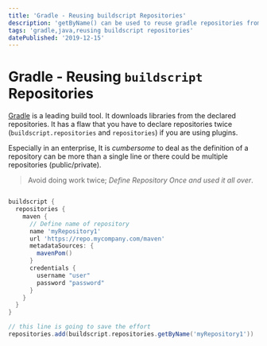 ```yaml
---
title: 'Gradle - Reusing buildscript Repositories'
description: 'getByName() can be used to reuse gradle repositories from buildscript'
tags: 'gradle,java,reusing buildscript repositories'
datePublished: '2019-12-15'
---
```


# Gradle - Reusing `buildscript` Repositories

[Gradle](https://gradle.org/) is a leading build tool. It downloads libraries from the declared repositories. It has a flaw that you have to declare repositories twice (`buildscript.repositories` and `repositories`) if you are using plugins.

Especially in an enterprise, It is _cumbersome_ to deal as the definition of a repository can be more than a single line or there could be multiple repositories (public/private).

> Avoid doing work twice; _Define Repository Once and used it all over_.

```groovy

buildscript {
  repositories {
    maven {
      // Define name of repository
      name 'myRepository1'
      url 'https://repo.mycompany.com/maven'
      metadataSources: {
        mavenPom()
      }
      credentials {
        username "user"
        password "password"
      }
    }
  }
}

// this line is going to save the effort
repositories.add(buildscript.repositories.getByName('myRepository1'))

```
